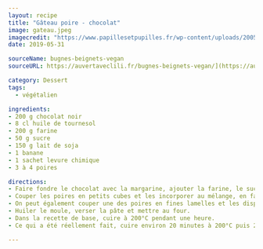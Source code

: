 ```yaml
---
layout: recipe
title: "Gâteau poire - chocolat"
image: gateau.jpeg
imagecredit: "https://www.papillesetpupilles.fr/wp-content/uploads/2005/09/Ga%CC%82teau-rapide-poires-chocolat--1150x0.jpg"
date: 2019-05-31

sourceName: bugnes-beignets-vegan
sourceURL: https://auvertaveclili.fr/bugnes-beignets-vegan/](https://auvertaveclili.fr/bugnes-beignets-vegan/

category: Dessert
tags:
  - végétalien

ingredients:
- 200 g chocolat noir
- 8 cl huile de tournesol
- 200 g farine
- 50 g sucre
- 150 g lait de soja
- 1 banane
- 1 sachet levure chimique
- 3 à 4 poires

directions:
- Faire fondre le chocolat avec la margarine, ajouter la farine, le sucre et la levure, le lait de soja et la banane écrasée. Bien mélanger.
- Couper les poires en petits cubes et les incorporer au mélange, en faisant attention à ne pas les réduire en purée.
- On peut également couper une des poires en fines lamelles et les disposer sur le dessus de la pâte dans le moule.
- Huiler le moule, verser la pâte et mettre au four.
- Dans la recette de base, cuire à 200°C pendant une heure.
- Ce qui a été réellement fait, cuire environ 20 minutes à 200°C puis 20 minutes à 170°C.

---
```

